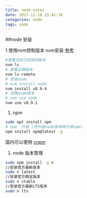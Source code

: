 ```yaml
---
title: node-notes
date: 2017-11-18 15:41:34
categories: node
tags: node
---
```


<!--more-->
##node 安装

1.使用nvm控制版本
nvm安装 [参考](https://github.com/creationix/nvm)
```bash
#查看当前已安装的版本
nvm ls
# 查看远端版本
nvm ls-remote
# 安装node
# nvm install node
nvm install v8.9.4
# 切换node版本
# nvm use node
nvm use v8.9.1
```

1. npm
```bash
sudo apt install npm
# npm  升级 (先升级node版本再升级npm)
npm install npm@latest -g
```
国内可以使用 [cnpm](http://npm.taobao.org/)

1. node 版本管理
```bash
sudo npm install -g n
//安装官方最新版本
sudo n latest
//安装官方稳定版本
sudo n stable
//安装官方最新LTS版本
sudo n lts
```